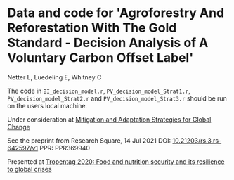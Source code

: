 # Data and code for 'Agroforestry And Reforestation With The Gold Standard - Decision Analysis of A Voluntary Carbon Offset Label'

Netter L, Luedeling E, Whitney C

The code in `BI_decision_model.r`, `PV_decision_model_Strat1.r`, `PV_decision_model_Strat2.r` and `PV_decision_model_Strat3.r` should be run on the users local machine.

Under consideration at [Mitigation and Adaptation Strategies for Global Change](https://www.springer.com/journal/11027)

See the preprint from Research Square, 14 Jul 2021 
DOI: [10.21203/rs.3.rs-642597/v1](https://doi.org/10.21203/rs.3.rs-642597/v1) PPR: PPR369940 

Presented at [Tropentag 2020: Food and nutrition security and its resilience to global crises](https://www.zef.de/fileadmin/user_upload/Netter%20et%20al.%20-%20Agroforestry%20and%20Reforestation%20with%20the%20Gold%20Stand.pdf)


